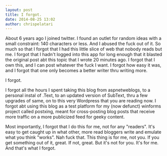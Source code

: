 ```yaml
---
layout: post
title: I forgot.
date: 2014-08-25 13:02
author: chrispelatari
---
```

About 6 years ago I joined twitter. I found an outlet for random ideas with a small constraint: 140 characters or less. And I abused the fuck out of it. So much so that I forgot that I had this little slice of web that nobody reads but me. I forgot that I hadn't logged into this app for long enough that it blasted the original post abt this topic that I wrote 20 minutes ago. I forgot that I own this, and I can post whatever the fuck I want. I forgot how easy it was, and I forgot that one only becomes a better writer thru writing more.

I forgot.

I forgot all the hours I spent taking this blog from aspnetweblogs, to a personal instal of .Text, to an updated version of SubText, thru a few upgrades of same, on to this very Wordpress that you are reading now. I forgot abt using this blog as a test platform for my (now defunct) winforms project called postxing, meant for cross-posting blog posts that receive more traffic on a more publicized feed for geeky content.

Most importantly, I forgot that I do this for me, not for any "readers". It's easy to get caught up in what other, more read bloggers write and emulate what you think "works". Nah fuck that. This thing is for me, not you. If you get something out of it, great. If not, great. But it's not for you. It's for me. And that's what I forgot.
